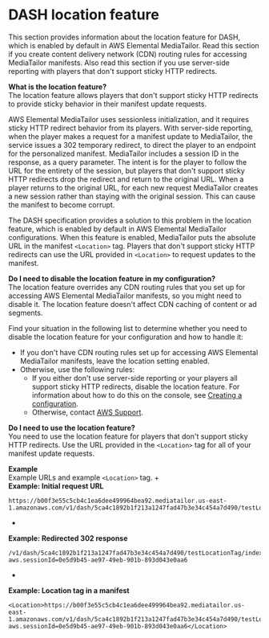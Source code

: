 # DASH location feature<a name="dash-location-feature"></a>

This section provides information about the location feature for DASH, which is enabled by default in AWS Elemental MediaTailor\. Read this section if you create content delivery network \(CDN\) routing rules for accessing MediaTailor manifests\. Also read this section if you use server\-side reporting with players that don't support sticky HTTP redirects\.

**What is the location feature?**  
The location feature allows players that don't support sticky HTTP redirects to provide sticky behavior in their manifest update requests\. 

AWS Elemental MediaTailor uses sessionless initialization, and it requires sticky HTTP redirect behavior from its players\. With server\-side reporting, when the player makes a request for a manifest update to MediaTailor, the service issues a 302 temporary redirect, to direct the player to an endpoint for the personalized manifest\. MediaTailor includes a session ID in the response, as a query parameter\. The intent is for the player to follow the URL for the entirety of the session, but players that don't support sticky HTTP redirects drop the redirect and return to the original URL\. When a player returns to the original URL, for each new request MediaTailor creates a new session rather than staying with the original session\. This can cause the manifest to become corrupt\. 

The DASH specification provides a solution to this problem in the location feature, which is enabled by default in AWS Elemental MediaTailor configurations\. When this feature is enabled, MediaTailor puts the absolute URL in the manifest `<Location>` tag\. Players that don't support sticky HTTP redirects can use the URL provided in `<Location>` to request updates to the manifest\. 

**Do I need to disable the location feature in my configuration?**  
The location feature overrides any CDN routing rules that you set up for accessing AWS Elemental MediaTailor manifests, so you might need to disable it\. The location feature doesn't affect CDN caching of content or ad segments\. 

Find your situation in the following list to determine whether you need to disable the location feature for your configuration and how to handle it:
+ If you don't have CDN routing rules set up for accessing AWS Elemental MediaTailor manifests, leave the location setting enabled\. 
+ Otherwise, use the following rules:
  + If you either don't use server\-side reporting or your players all support sticky HTTP redirects, disable the location feature\. For information about how to do this on the console, see [Creating a configuration](configurations-create.md)\.
  + Otherwise, contact [AWS Support](https://aws.amazon.com/premiumsupport/)\.

**Do I need to use the location feature?**  
You need to use the location feature for players that don't support sticky HTTP redirects\. Use the URL provided in the `<Location>` tag for all of your manifest update requests\. 

**Example**  
Example URLs and example `<Location>` tag\.
+   
**Example: Initial request URL**  

  ```
  https://b00f3e55c5cb4c1ea6dee499964bea92.mediatailor.us-east-1.amazonaws.com/v1/dash/5ca4c1892b1f213a1247fad47b3e34c454a7d490/testLocationTag/index.mpd
  ```
+   
**Example: Redirected 302 response**  

  ```
  /v1/dash/5ca4c1892b1f213a1247fad47b3e34c454a7d490/testLocationTag/index.mpd?aws.sessionId=0e5d9b45-ae97-49eb-901b-893d043e0aa6
  ```
+   
**Example: Location tag in a manifest**  

  ```
  <Location>https://b00f3e55c5cb4c1ea6dee499964bea92.mediatailor.us-east-1.amazonaws.com/v1/dash/5ca4c1892b1f213a1247fad47b3e34c454a7d490/testLocationTag/index.mpd?aws.sessionId=0e5d9b45-ae97-49eb-901b-893d043e0aa6</Location>
  ```